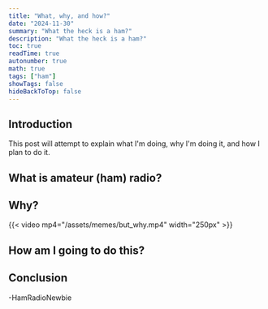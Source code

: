 ```yaml
---
title: "What, why, and how?"
date: "2024-11-30"
summary: "What the heck is a ham?"
description: "What the heck is a ham?"
toc: true
readTime: true
autonumber: true
math: true
tags: ["ham"]
showTags: false
hideBackToTop: false
---
```


## Introduction

This post will attempt to explain what I'm doing, why I'm doing it, and how I plan to do it.

## What is amateur (ham) radio?

## Why?

{{< video mp4="/assets/memes/but_why.mp4" width="250px" >}}

## How am I going to do this?

## Conclusion

\-HamRadioNewbie